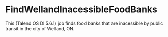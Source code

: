 # FindWellandInacessibleFoodBanks

 This (Talend OS DI 5.6.1) job finds food banks that are inacessible by public transit in the city of Welland, ON.
